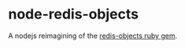 node-redis-objects
==================

A nodejs reimagining of the [redis-objects ruby gem](https://github.com/nateware/redis-objects).
